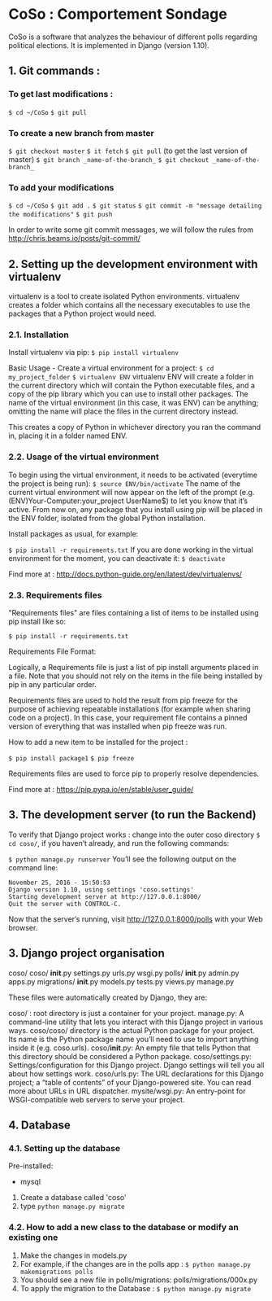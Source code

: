 # CoSo : Comportement Sondage 

CoSo is a software that analyzes the behaviour of different polls regarding political elections. It is implemented in Django (version 1.10).

## 1. Git commands :

### To get last modifications :
`$ cd ~/CoSo`
`$ git pull`

### To create a new branch from master
`$ git checkout master`
`$ it fetch`
`$ git pull` (to get the last version of master)
`$ git branch _name-of-the-branch_`
`$ git checkout _name-of-the-branch_`

### To add your modifications
`$ cd ~/CoSo`
`$ git add .`
`$ git status`
`$ git commit -m "message detailing the modifications"`
`$ git push`

In order to write some git commit messages, we will follow the rules from http://chris.beams.io/posts/git-commit/

## 2. Setting up the development environment with virtualenv

virtualenv is a tool to create isolated Python environments. virtualenv creates a folder which contains all the necessary executables to use the packages that a Python project would need.

### 2.1. Installation

Install virtualenv via pip:
`$ pip install virtualenv`

Basic Usage - Create a virtual environment for a project:
`$ cd my_project_folder`
`$ virtualenv ENV`
virtualenv ENV will create a folder in the current directory which will contain the Python executable files, and a copy of the pip library which you can use to install other packages. The name of the virtual environment (in this case, it was ENV) can be anything; omitting the name will place the files in the current directory instead.

This creates a copy of Python in whichever directory you ran the command in, placing it in a folder named ENV.

### 2.2. Usage of the virtual environment

To begin using the virtual environment, it needs to be activated (everytime the project is being run):
`$ source ENV/bin/activate`
The name of the current virtual environment will now appear on the left of the prompt (e.g. (ENV)Your-Computer:your_project UserName$) to let you know that it’s active. From now on, any package that you install using pip will be placed in the ENV folder, isolated from the global Python installation.

Install packages as usual, for example:

`$ pip install -r requirements.txt`
If you are done working in the virtual environment for the moment, you can deactivate it:
`$ deactivate`

Find more at : http://docs.python-guide.org/en/latest/dev/virtualenvs/

### 2.3. Requirements files

"Requirements files" are files containing a list of items to be installed using pip install like so:

`$ pip install -r requirements.txt`

Requirements File Format:

Logically, a Requirements file is just a list of pip install arguments placed in a file. Note that you should not rely on the items in the file being installed by pip in any particular order.

Requirements files are used to hold the result from pip freeze for the purpose of achieving repeatable installations (for example when sharing code on a project). In this case, your requirement file contains a pinned version of everything that was installed when pip freeze was run.

How to add a new item to be installed for the project :

`$ pip install package1`
`$ pip freeze`

Requirements files are used to force pip to properly resolve dependencies.

Find more at : https://pip.pypa.io/en/stable/user_guide/

## 3. The development server (to run the Backend)

To verify that Django project works : change into the outer coso directory `$ cd coso/`, if you haven’t already, and run the following commands:

`$ python manage.py runserver`
You’ll see the following output on the command line:

```
November 25, 2016 - 15:50:53
Django version 1.10, using settings 'coso.settings'
Starting development server at http://127.0.0.1:8000/
Quit the server with CONTROL-C.
```
Now that the server’s running, visit http://127.0.0.1:8000/polls with your Web browser.

## 3. Django project organisation

coso/
    coso/
        __init__.py
        settings.py
        urls.py
        wsgi.py
    polls/
    	__init__.py
    	admin.py
    	apps.py
    	migrations/
        	__init__.py
    	models.py
    	tests.py
    	views.py
    manage.py


These files were automatically created by Django, they are:

coso/ : root directory is just a container for your project.
manage.py: A command-line utility that lets you interact with this Django project in various ways. coso/coso/ directory is the actual Python package for your project. Its name is the Python package name you’ll need to use to import anything inside it (e.g. coso.urls).
coso/__init__.py: An empty file that tells Python that this directory should be considered a Python package.
coso/settings.py: Settings/configuration for this Django project. Django settings will tell you all about how settings work.
coso/urls.py: The URL declarations for this Django project; a “table of contents” of your Django-powered site. You can read more about URLs in URL dispatcher.
mysite/wsgi.py: An entry-point for WSGI-compatible web servers to serve your project.

## 4. Database

### 4.1. Setting up the database

Pre-installed:
- mysql

1. Create a database called 'coso'
2. type `python manage.py migrate`

### 4.2. How to add a new class to the database or modify an existing one

1. Make the changes in models.py
2. For example, if the changes are in the polls app : `$ python manage.py makemigrations polls`
3. You should see a new file in polls/migrations: polls/migrations/000x.py
4. To apply the migration to the Database : `$ python manage.py migrate`
